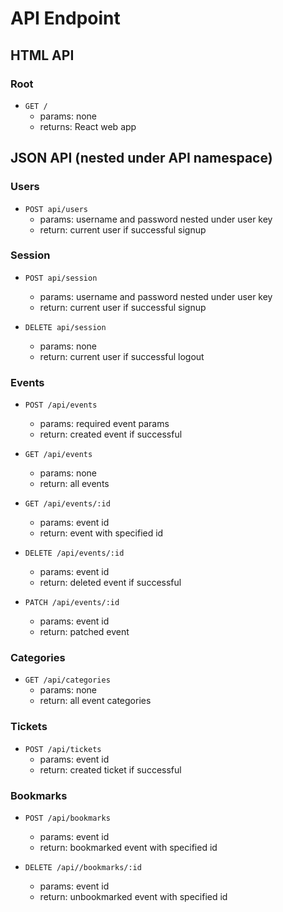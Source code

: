 # API Endpoint
## HTML API
### Root

* `GET /`
  - params: none
  - returns: React web app

## JSON API (nested under API namespace)
### Users

* `POST api/users`
  - params: username and password nested under user key
  - return: current user if successful signup

### Session

* `POST api/session`
  - params: username and password nested under user key
  - return: current user if successful signup

* `DELETE api/session`
  - params: none
  - return: current user if successful logout

### Events

* `POST /api/events`
  - params: required event params
  - return: created event if successful

* `GET /api/events`
  - params: none
  - return: all events

* `GET /api/events/:id`
  - params: event id
  - return: event with specified id

* `DELETE /api/events/:id`
  - params: event id
  - return: deleted event if successful

* `PATCH /api/events/:id`
  - params: event id
  - return: patched event

### Categories

* `GET /api/categories`
  - params: none
  - return: all event categories

### Tickets

* `POST /api/tickets`
  - params: event id
  - return: created ticket if successful

### Bookmarks

* `POST /api/bookmarks`
  - params: event id
  - return: bookmarked event with specified id

* `DELETE /api//bookmarks/:id`
  - params: event id
  - return: unbookmarked event with specified id

